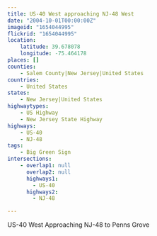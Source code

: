 ```yaml
---
title: US-40 West approaching NJ-48 West
date: "2004-10-01T00:00:00Z"
imageid: "1654044995"
flickrid: "1654044995"
location:
    latitude: 39.678078
    longitude: -75.464178
places: []
counties:
    - Salem County|New Jersey|United States
countries:
    - United States
states:
    - New Jersey|United States
highwaytypes:
    - US Highway
    - New Jersey State Highway
highways:
    - US-40
    - NJ-48
tags:
    - Big Green Sign
intersections:
    - overlap1: null
      overlap2: null
      highways1:
        - US-40
      highways2:
        - NJ-48

---
```

US-40 West Approaching NJ-48 to Penns Grove